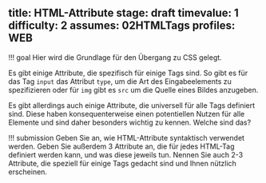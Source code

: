 title: HTML-Attribute
stage: draft
timevalue: 1
difficulty: 2
assumes: 02HTMLTags
profiles: WEB
---
!!! goal
    Hier wird die Grundlage für den Übergang zu CSS gelegt.
    
Es gibt einige Attribute, die spezifisch für einige Tags sind. So gibt es für das Tag `input`
das Attribut `type`, um die Art des Eingabeelements zu spezifizieren oder für `img` gibt es
`src` um die Quelle eines Bildes anzugeben.

Es gibt allerdings auch einige Attribute, die universell für alle Tags definiert sind.
Diese haben konsequenterweise einen potentiellen Nutzen für alle Elemente und sind daher
besonders wichtig zu kennen. Welche sind das?

!!! submission
    Geben Sie an, wie HTML-Attribute syntaktisch verwendet werden. Geben Sie außerdem 3
    Attribute an, die für jedes HTML-Tag definiert werden kann, und was diese jeweils tun.
    Nennen Sie auch 2-3 Attribute, die speziell für einige Tags gedacht sind und Ihnen
    nützlich erscheinen.
